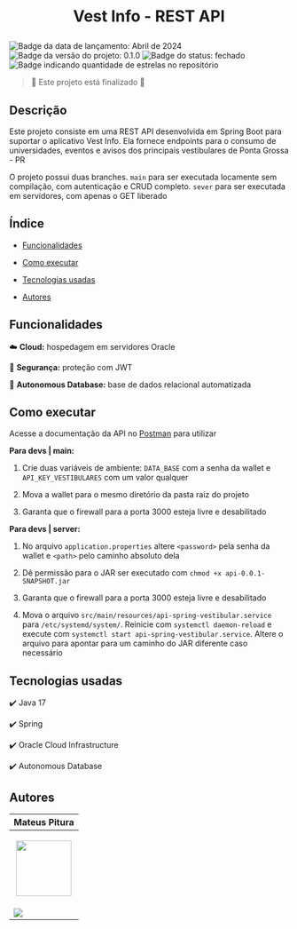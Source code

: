 <h1 align="center"> 
  <p>Vest Info - REST API</p> 
</h1> 

<p> 
  <img src="https://img.shields.io/badge/Release-Abr%202024-green" alt="Badge da data de lançamento: Abril de 2024">  
  <img src="https://img.shields.io/badge/Version-0.1.0-blue" alt="Badge da versão do projeto: 0.1.0">  
  <img src="https://img.shields.io/badge/Status-Closed-brightgreen" alt="Badge do status: fechado">  
  <img src="https://img.shields.io/github/stars/MateusPitura/api-spring-vestibular?style=social" alt="Badge indicando quantidade de estrelas no repositório"> 
</p> 

> :checkered_flag: Este projeto está finalizado :checkered_flag:  

## Descrição 

Este projeto consiste em uma REST API desenvolvida em Spring Boot para suportar o aplicativo Vest Info. Ela fornece endpoints para o consumo de universidades, eventos e avisos dos principais vestibulares de Ponta Grossa - PR

O projeto possui duas branches. `main` para ser executada locamente sem compilação, com autenticação e CRUD completo. `sever` para ser executada em servidores, com apenas o GET liberado

## Índice 

- [Funcionalidades](#funcionalidades) 

- [Como executar](#como-executar) 

- [Tecnologias usadas](#tecnologias-usadas) 

- [Autores](#autores) 

## Funcionalidades 

:cloud: **Cloud:** hospedagem em servidores Oracle

:key: **Segurança:** proteção com JWT

:floppy_disk: **Autonomous Database:** base de dados relacional automatizada

## Como executar 

Acesse a documentação da API no [Postman](https://documenter.getpostman.com/view/28639415/2sA3Bobrpw) para utilizar

**Para devs | main:** 

1. Crie duas variáveis de ambiente: `DATA_BASE` com a senha da wallet e `API_KEY_VESTIBULARES` com um valor qualquer

2. Mova a wallet para o mesmo diretório da pasta raiz do projeto

3. Garanta que o firewall para a porta 3000 esteja livre e desabilitado

**Para devs | server:** 

1. No arquivo `application.properties` altere `<password>` pela senha da wallet e `<path>` pelo caminho absoluto dela

2. Dê permissão para o JAR ser executado com `chmod +x api-0.0.1-SNAPSHOT.jar`

3. Garanta que o firewall para a porta 3000 esteja livre e desabilitado
 
4. Mova o arquivo `src/main/resources/api-spring-vestibular.service` para `/etc/systemd/system/`. Reinicie com `systemctl daemon-reload` e execute com `systemctl start api-spring-vestibular.service`. Altere o arquivo para apontar para um caminho do JAR diferente caso necessário

## Tecnologias usadas 

:heavy_check_mark: Java 17 

:heavy_check_mark: Spring
 
:heavy_check_mark: Oracle Cloud Infrastructure

:heavy_check_mark: Autonomous Database

## Autores 

| Mateus Pitura | 
|------| 
| <p align="center"><img src="https://user-images.githubusercontent.com/119008106/227821967-fac62c31-0d62-485b-829e-ef56c033e21a.jpeg" width="100" height="100"></p> | 
| <a href="https://www.linkedin.com/in/mateuspitura/"><img src="https://img.shields.io/badge/LinkedIn-0077B5?style=for-the-badge&logo=linkedin&logoColor=white"> |
